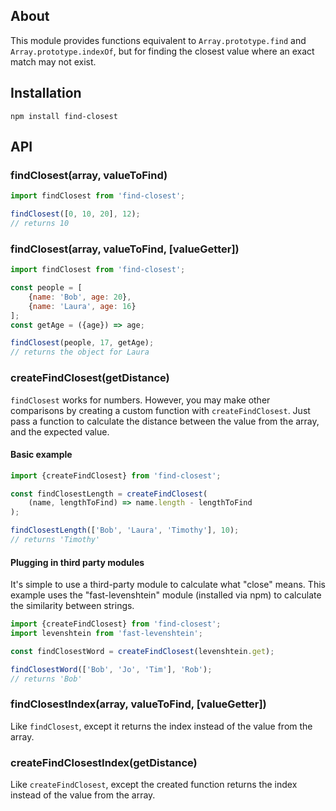 ## About
This module provides functions equivalent to `Array.prototype.find` and `Array.prototype.indexOf`, but for finding the closest value where an exact match may not exist.

## Installation
`npm install find-closest`

## API
### findClosest(array, valueToFind)
```javascript
import findClosest from 'find-closest';

findClosest([0, 10, 20], 12);
// returns 10
```

### findClosest(array, valueToFind, [valueGetter])
```javascript
import findClosest from 'find-closest';

const people = [
	{name: 'Bob', age: 20},
	{name: 'Laura', age: 16}
];
const getAge = ({age}) => age;

findClosest(people, 17, getAge);
// returns the object for Laura
```

### createFindClosest(getDistance)
`findClosest` works for numbers. However, you may make other comparisons by creating a custom function with `createFindClosest`. Just pass a function to calculate the distance between the value from the array, and the expected value.

#### Basic example
```javascript
import {createFindClosest} from 'find-closest';

const findClosestLength = createFindClosest(
	(name, lengthToFind) => name.length - lengthToFind
);

findClosestLength(['Bob', 'Laura', 'Timothy'], 10);
// returns 'Timothy'
```

#### Plugging in third party modules
It's simple to use a third-party module to calculate what "close" means. This example uses the "fast-levenshtein" module (installed via npm) to calculate the similarity between strings.
```javascript
import {createFindClosest} from 'find-closest';
import levenshtein from 'fast-levenshtein';

const findClosestWord = createFindClosest(levenshtein.get);

findClosestWord(['Bob', 'Jo', 'Tim'], 'Rob');
// returns 'Bob'
```

### findClosestIndex(array, valueToFind, [valueGetter])
Like `findClosest`, except it returns the index instead of the value from the array.

### createFindClosestIndex(getDistance)
Like `createFindClosest`, except the created function returns the index instead of the value from the array.
